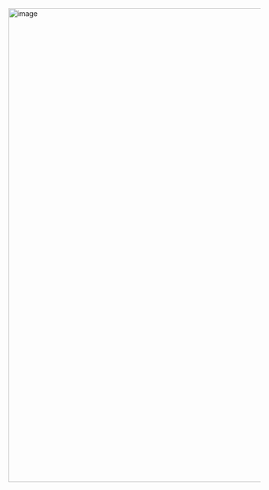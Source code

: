 <img width="947" alt="image" src="https://user-images.githubusercontent.com/90923574/227714869-eae80ac8-5126-425e-a1fd-ff0f48d9d7f4.png">

